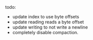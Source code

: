 todo:
- update index to use byte offsets
- update reading reads a byte offset
- update writing to not write a newline
- completely disable compaction. 